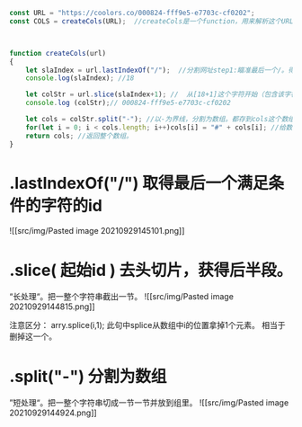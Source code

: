 ```js
const URL = "https://coolors.co/000824-fff9e5-e7703c-cf0202"; 
const COLS = createCols(URL);  //createCols是一个function，用来解析这个URL带有的颜色色值。最终变成COLS这个数组（色板）



function createCols(url)
{
	let slaIndex = url.lastIndexOf("/");  //分割网址step1:瞄准最后一个/。得到它在字符串里的index。
    console.log(slaIndex); //18

	let colStr = url.slice(slaIndex+1); //  从[18+1]这个字符开始（包含该字符。它是分割结果的），分割url，得到【后半段】，即颜色的那一段。
    console.log (colStr);// 000824-fff9e5-e7703c-cf0202

	let cols = colStr.split("-"); //以-为界线，分割为数组。都存到cols这个数组里。
	for(let i = 0; i < cols.length; i++)cols[i] = "#" + cols[i]; //给数组中的每一个值在前面加上’#‘
	return cols; //返回整个数组。
}
```

# .lastIndexOf("/")   取得最后一个满足条件的字符的id
![[src/img/Pasted image 20210929145101.png]]

# .slice( 起始id ) 去头切片，获得后半段。
“长处理“。把一整个字符串截出一节。
![[src/img/Pasted image 20210929144815.png]]

注意区分：
arry.splice(i,1);  此句中splice从数组中i的位置拿掉1个元素。 相当于删掉这一个。

# .split("-") 分割为数组
”短处理“。把一整个字符串切成一节一节并放到组里。
![[src/img/Pasted image 20210929144924.png]]